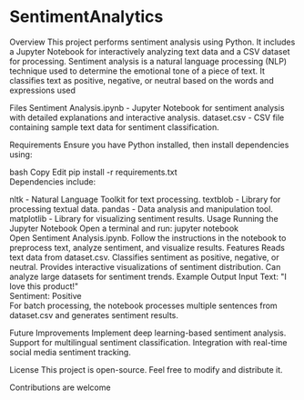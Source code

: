 # SentimentAnalytics

Overview
This project performs sentiment analysis using Python. It includes a Jupyter Notebook for interactively analyzing text data and a CSV dataset for processing.
Sentiment analysis is a natural language processing (NLP) technique used to determine the emotional tone of a piece of text. It classifies text as positive, negative, or neutral based on the words and expressions used

Files
Sentiment Analysis.ipynb - Jupyter Notebook for sentiment analysis with detailed explanations and interactive analysis.
dataset.csv - CSV file containing sample text data for sentiment classification.

Requirements
Ensure you have Python installed, then install dependencies using:

bash
Copy
Edit
pip install -r requirements.txt  
Dependencies include:

nltk - Natural Language Toolkit for text processing.
textblob - Library for processing textual data.
pandas - Data analysis and manipulation tool.
matplotlib - Library for visualizing sentiment results.
Usage
Running the Jupyter Notebook
Open a terminal and run:
jupyter notebook  
Open Sentiment Analysis.ipynb.
Follow the instructions in the notebook to preprocess text, analyze sentiment, and visualize results.
Features
Reads text data from dataset.csv.
Classifies sentiment as positive, negative, or neutral.
Provides interactive visualizations of sentiment distribution.
Can analyze large datasets for sentiment trends.
Example Output
Input Text: "I love this product!"  
Sentiment: Positive  
For batch processing, the notebook processes multiple sentences from dataset.csv and generates sentiment results.

Future Improvements
Implement deep learning-based sentiment analysis.
Support for multilingual sentiment classification.
Integration with real-time social media sentiment tracking.

License
This project is open-source. Feel free to modify and distribute it.

Contributions are welcome
